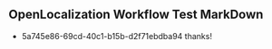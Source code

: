 ## OpenLocalization Workflow Test MarkDown

* 5a745e86-69cd-40c1-b15b-d2f71ebdba94 
thanks!



<!--HONumber=Jan16_HO2-->
